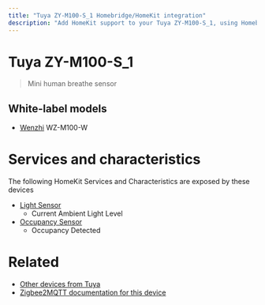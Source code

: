 ```yaml
---
title: "Tuya ZY-M100-S_1 Homebridge/HomeKit integration"
description: "Add HomeKit support to your Tuya ZY-M100-S_1, using Homebridge, Zigbee2MQTT and homebridge-z2m."
---
```

<!---
This file has been GENERATED using src/docgen/docgen.ts
DO NOT EDIT THIS FILE MANUALLY!
-->
# Tuya ZY-M100-S_1
> Mini human breathe sensor


## White-label models
* [Wenzhi](../index.md#wenzhi) WZ-M100-W

# Services and characteristics
The following HomeKit Services and Characteristics are exposed by
these devices

* [Light Sensor](../../sensors.md)
  * Current Ambient Light Level
* [Occupancy Sensor](../../sensors.md)
  * Occupancy Detected


# Related
* [Other devices from Tuya](../index.md#tuya)
* [Zigbee2MQTT documentation for this device](https://www.zigbee2mqtt.io/devices/ZY-M100-S_1.html)